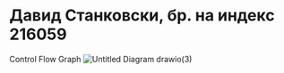 # Давид Станковски, бр. на индекс 216059
Control Flow Graph
![Untitled Diagram drawio(3)](https://github.com/itsDavid8/SI_2023_lab2_216059/assets/127624161/011b4843-c62d-4f88-8f49-f636a9ffefea)
